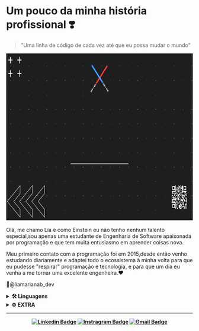 # Um pouco da minha história profissional ❣️

> "Uma linha de código de cada vez até que eu possa mudar o mundo"

<img src="https://github.com/EngMarianaBrito/EngMarianaBrito/blob/main/the.gif" width="700" height="450" />

Olá, me chamo Lia e como Einstein eu não tenho nenhum talento especial,sou apenas uma estudante de Engenharia de Software apaixonada por programação e que tem muita entusiasmo em aprender coisas nova.

Meu primeiro contato com a programação foi em 2015,desde então venho estudando diariamente e adaptei todo o ecossistema à minha volta para que eu pudesse "respirar" programação e tecnologia, e para que um dia eu venha a me tornar uma excelente engenheira.♥️ 

📍@liamarianab_dev

<details>
<summary>
  <strong>🛠 Linguagens <strong>
</summary>

* ![C](https://img.shields.io/badge/-C-060606?style=flat&logo=C)
* ![JavaScript](https://img.shields.io/badge/-JavaScript-060606?style=flat&logo=javascript)
* ![Java](https://img.shields.io/badge/-Java-060606?style=flat&logo=Java)
* ![Python](https://img.shields.io/badge/-Python-060606?style=flat&logo=Python)
* ![Portugol](https://img.shields.io/badge/-Portugol-060606?style=flat&logo=Portugol)

</details>

<details>
<summary>
  <strong>⚙ EXTRA</strong>
</summary>

* ![HTML5](https://img.shields.io/badge/-HTML5-060606?style=flat&logo=html5)
* ![CSS3](https://img.shields.io/badge/-CSS3-060606?style=flat&logo=css3)  
* ![Node](https://img.shields.io/badge/-Node-060606?style=flat&logo=Node)
* ![React](https://img.shields.io/badge/-React-060606?style=flat&logo=React)
* ![Git](https://img.shields.io/badge/-Git-060606?style=flat&logo=git)
* ![GitHub](https://img.shields.io/badge/-GitHub-060606?style=flat&logo=GitHub)
* ![Figma](https://img.shields.io/badge/-Figma-060606?style=flat&logo=Figma)
* ![PhotoShop](https://img.shields.io/badge/-PhotoShop-060606?style=flat&logo=PhotoShop)
* ![GoogleADS](https://img.shields.io/badge/-GoogleADS-060606?style=flat&logo=GoogleADS)

</details>

<hr/>
<div align="center">

[![Linkedin Badge](https://img.shields.io/badge/-LinkedIn-060606?style=flat&labelColor=0D0D0D&logo=Linkedin&Color=white)](https://www.linkedin.com/in/ʟɪᴀ-ᴍᴀʀɪᴀɴᴀ-b105541a8)
[![Instragram Badge](https://img.shields.io/badge/-Instagram-060606?style=flat&labelColor=0D0D0D&logo=instagram&logoColor=white)](https://instagram.com/liamarianab.dev?igshid=18z5t37bme6y0)
[![Gmail Badge](https://img.shields.io/badge/-Gmaill-060606?style=flat&labelColor=0D0D0D&logo=Microsoft-Outlook&Color=white)](mailto:marianabrito1791@gmail.com)

</div>
